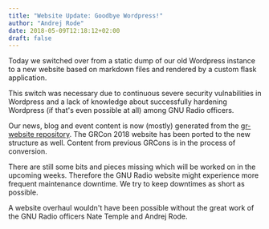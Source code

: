 ```yaml
---
title: "Website Update: Goodbye Wordpress!"
author: "Andrej Rode"
date: 2018-05-09T12:18:12+02:00
draft: false
---
```

Today we switched over from a static dump of our old Wordpress instance to a new website based on markdown files and rendered by a custom flask application.
<!--more-->

This switch was necessary due to continuous severe security vulnabilities in Wordpress and a lack of knowledge about successfully hardening Wordpress (if that's even possible at all) among GNU Radio officers.

Our news, blog and event content is now (mostly) generated from the [gr-website repository](https://github.com/gnuradio/gr-website.git).
The GRCon 2018 website has been ported to the new structure as well. Content from previous GRCons is in the process of conversion.

There are still some bits and pieces missing which will be worked on in the upcoming weeks. Therefore the GNU Radio website might experience more frequent maintenance downtime. We try to keep downtimes as short as possible.

A website overhaul wouldn't have been possible without the great work of the GNU Radio officers Nate Temple and Andrej Rode.
